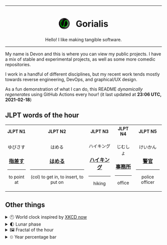 ***

<h1 align="center">
<sub>
    <img src="readme/resources/avatar.png" height="36">
</sub>
&nbsp;
Gorialis
</h1>
<p align="center">
Hello! I like making tangible software.
</p>

***

My name is Devon and this is where you can view my public projects. I have a mix of stable and experimental projects, as well as some more comedic repositories.

I work in a handful of different disciplines, but my recent work tends mostly towards reverse engineering, DevOps, and graphical/UX design.

As a fun demonstration of what I can do, this README *dynamically regenerates* using GitHub Actions every hour! (it last updated at **23:06 UTC, 2021-02-18**)

<h2>JLPT words of the hour</h2>
<table>
    <tr>
        <th>JLPT N1</th>
        <th>JLPT N2</th>
        <th>JLPT N3</th>
        <th>JLPT N4</th>
        <th>JLPT N5</th>
    </tr>
    <tr>
        <td>
            <p align="center">ゆびさす</p>
            <h3 align="center"><b><a href="https://jisho.org/search/%E6%8C%87%E5%B7%AE%E3%81%99">指差す</a></b></h3>
            <hr>
            <p align="center">to point at</p>
        </td>
        <td>
            <p align="center">はめる</p>
            <h3 align="center"><b><a href="https://jisho.org/search/%E3%81%AF%E3%82%81%E3%82%8B">はめる</a></b></h3>
            <hr>
            <p align="center">(col) to get in,<wbr> to insert,<wbr> to put on</p>
        </td>
        <td>
            <p align="center">ハイキング</p>
            <h3 align="center"><b><a href="https://jisho.org/search/%E3%83%8F%E3%82%A4%E3%82%AD%E3%83%B3%E3%82%B0">ハイキング</a></b></h3>
            <hr>
            <p align="center">hiking</p>
        </td>
        <td>
            <p align="center">じむしょ</p>
            <h3 align="center"><b><a href="https://jisho.org/search/%E4%BA%8B%E5%8B%99%E6%89%80">事務所</a></b></h3>
            <hr>
            <p align="center">office</p>
        </td>
        <td>
            <p align="center">けいかん</p>
            <h3 align="center"><b><a href="https://jisho.org/search/%E8%AD%A6%E5%AE%98">警官</a></b></h3>
            <hr>
            <p align="center">police officer</p>
        </td>
    </tr>
</table>

<h2>Other things</h2>
<details>
<summary>🕚  World clock inspired by <a href="https://xkcd.com/now">XKCD now</a></summary>

> <img src="generated/now.png" width="512">

</details>
<details>
<summary>🌓 Lunar phase</summary>

The moon is approximately 26.50% through its phase (First Quarter).

</details>
<details>
<summary>&#x1f5bc; Fractal of the hour</summary>

> <img src="generated/fractal.png" width="512">

</details>
<details>
<summary>&#x23f2; Year percentage bar</summary>
<pre><code>2021 [██▁▁▁▁▁▁▁▁▁▁▁▁▁▁▁▁▁▁] 13.41%</code></pre>
</details>
